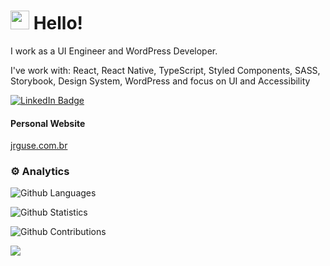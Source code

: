 
<h1><img src="https://emojis.slackmojis.com/emojis/images/1588262851/8816/meow_bread_appear.gif?1588262851" width="30"/> Hello! </h1>
<p>I work as a UI Engineer and WordPress Developer.</p>
<p>I've work with: React, React Native, TypeScript, Styled Components, SASS, Storybook, Design System, WordPress and focus on UI and Accessibility</p>
<p><a href="https://www.linkedin.com/in/johanguse/"><img src="https://img.shields.io/badge/-@johanguse-0077B5?style=flat-square&amp;labelColor=0077B5&amp;logo=LinkedIn&amp;link=https://www.linkedin.com/in/johanguse/" alt="LinkedIn Badge"></a></p>

<h4>Personal Website</h4>
<a href="https://jrguse.com.br/">jrguse.com.br</a>


<h3>⚙️ Analytics</h3>

![Github Languages](https://github-readme-stats.vercel.app/api/top-langs/?username=johanguse&layout=compact&count_private=true)

![Github Statistics](https://github-readme-stats.vercel.app/api/?username=johanguse&count_private=true&show_icons=true)

![Github Contributions](https://github-readme-streak-stats.herokuapp.com/?user=johanguse&hide_border=true)

![](http://estruyf-github.azurewebsites.net/api/VisitorHit?user=johanguse&repo=johanguse&countColorcountColor)

